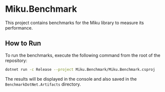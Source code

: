 # Miku.Benchmark

This project contains benchmarks for the Miku library to measure its performance.

## How to Run

To run the benchmarks, execute the following command from the root of the repository:

```bash
dotnet run -c Release --project Miku.Benchmark/Miku.Benchmark.csproj
```

The results will be displayed in the console and also saved in the `BenchmarkDotNet.Artifacts` directory. 